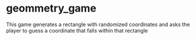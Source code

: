 # geommetry_game
 This game generates a rectangle with randomized coordinates and asks the player to guess a coordinate that falls within that rectangle

